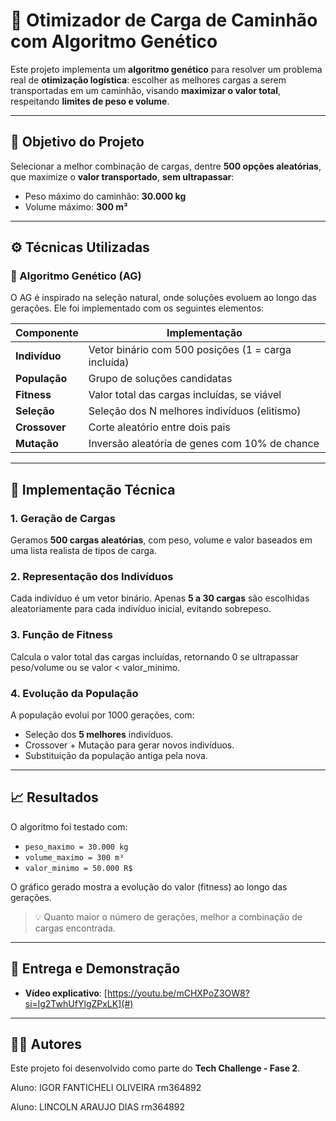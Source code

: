 
# 🚛 Otimizador de Carga de Caminhão com Algoritmo Genético

Este projeto implementa um **algoritmo genético** para resolver um problema real de **otimização logística**: escolher as melhores cargas a serem transportadas em um caminhão, visando **maximizar o valor total**, respeitando **limites de peso e volume**.

---

## 📌 Objetivo do Projeto

Selecionar a melhor combinação de cargas, dentre **500 opções aleatórias**, que maximize o **valor transportado**, **sem ultrapassar**:
- Peso máximo do caminhão: **30.000 kg**
- Volume máximo: **300 m³**

---

## ⚙️ Técnicas Utilizadas

### 🧬 Algoritmo Genético (AG)

O AG é inspirado na seleção natural, onde soluções evoluem ao longo das gerações. Ele foi implementado com os seguintes elementos:

| Componente        | Implementação                                      |
|-------------------|----------------------------------------------------|
| **Indivíduo**     | Vetor binário com 500 posições (1 = carga incluída) |
| **População**     | Grupo de soluções candidatas                       |
| **Fitness**       | Valor total das cargas incluídas, se viável        |
| **Seleção**       | Seleção dos N melhores indivíduos (elitismo)       |
| **Crossover**     | Corte aleatório entre dois pais                    |
| **Mutação**       | Inversão aleatória de genes com 10% de chance      |

---

## 🧩 Implementação Técnica

### 1. Geração de Cargas
Geramos **500 cargas aleatórias**, com peso, volume e valor baseados em uma lista realista de tipos de carga.

### 2. Representação dos Indivíduos
Cada indivíduo é um vetor binário. Apenas **5 a 30 cargas** são escolhidas aleatoriamente para cada indivíduo inicial, evitando sobrepeso.

### 3. Função de Fitness
Calcula o valor total das cargas incluídas, retornando 0 se ultrapassar peso/volume ou se valor < valor_minimo.

### 4. Evolução da População
A população evolui por 1000 gerações, com:
- Seleção dos **5 melhores** indivíduos.
- Crossover + Mutação para gerar novos indivíduos.
- Substituição da população antiga pela nova.

---

## 📈 Resultados

O algoritmo foi testado com:
- `peso_maximo = 30.000 kg`
- `volume_maximo = 300 m³`
- `valor_minimo = 50.000 R$`

O gráfico gerado mostra a evolução do valor (fitness) ao longo das gerações.

> 💡 Quanto maior o número de gerações, melhor a combinação de cargas encontrada.

---

## 🎥 Entrega e Demonstração

- **Vídeo explicativo**: [https://youtu.be/mCHXPoZ3OW8?si=lg2TwhUfYlgZPxLK](#)

---

## 👨‍💻 Autores

Este projeto foi desenvolvido como parte do **Tech Challenge - Fase 2**.

Aluno: IGOR FANTICHELI OLIVEIRA rm364892

Aluno: LINCOLN ARAUJO DIAS rm364892
